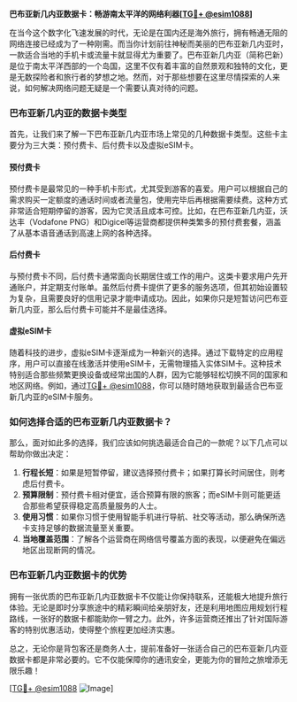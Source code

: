 **巴布亚新几内亚数据卡：畅游南太平洋的网络利器[[TG💪+ @esim1088](https://t.me/s/esim1088)]**

在当今这个数字化飞速发展的时代，无论是在国内还是海外旅行，拥有畅通无阻的网络连接已经成为了一种刚需。而当你计划前往神秘而美丽的巴布亚新几内亚时，一款适合当地的手机卡或流量卡就显得尤为重要了。巴布亚新几内亚（简称巴新）是位于南太平洋西部的一个岛国，这里不仅有着丰富的自然景观和独特的文化，更是无数探险者和旅行者的梦想之地。然而，对于那些想要在这里尽情探索的人来说，如何解决网络问题无疑是一个需要认真对待的问题。

### 巴布亚新几内亚的数据卡类型

首先，让我们来了解一下巴布亚新几内亚市场上常见的几种数据卡类型。这些卡主要分为三大类：预付费卡、后付费卡以及虚拟eSIM卡。

#### 预付费卡

预付费卡是最常见的一种手机卡形式，尤其受到游客的喜爱。用户可以根据自己的需求购买一定额度的通话时间或者流量包，使用完毕后再根据需要续费。这种方式非常适合短期停留的游客，因为它灵活且成本可控。比如，在巴布亚新几内亚，沃达丰（Vodafone PNG）和Digicel等运营商都提供种类繁多的预付费套餐，涵盖了从基本语音通话到高速上网的各种选择。

#### 后付费卡

与预付费卡不同，后付费卡通常面向长期居住或工作的用户。这类卡要求用户先开通账户，并定期支付账单。虽然后付费卡提供了更多的服务选项，但其初始设置较为复杂，且需要良好的信用记录才能申请成功。因此，如果你只是短暂访问巴布亚新几内亚，那么后付费卡可能并不是最佳选择。

#### 虚拟eSIM卡

随着科技的进步，虚拟eSIM卡逐渐成为一种新兴的选择。通过下载特定的应用程序，用户可以直接在线激活并使用eSIM卡，无需物理插入实体SIM卡。这种技术特别适合那些频繁更换设备或经常出国的人群，因为它能够轻松切换不同的国家和地区网络。例如，通过[TG💪+ @esim1088](https://t.me/s/esim1088)，你可以随时随地获取到最适合巴布亚新几内亚的eSIM卡服务。

### 如何选择合适的巴布亚新几内亚数据卡？

那么，面对如此多的选择，我们应该如何挑选最适合自己的一款呢？以下几点可以帮助你做出决定：

1. **行程长短**：如果是短暂停留，建议选择预付费卡；如果打算长时间居住，则考虑后付费卡。
2. **预算限制**：预付费卡相对便宜，适合预算有限的旅客；而eSIM卡则可能更适合那些希望获得稳定高质量服务的人士。
3. **使用习惯**：如果你习惯于使用智能手机进行导航、社交等活动，那么确保所选卡支持足够的数据流量至关重要。
4. **当地覆盖范围**：了解各个运营商在网络信号覆盖方面的表现，以便避免在偏远地区出现断网的情况。

### 巴布亚新几内亚数据卡的优势

拥有一张优质的巴布亚新几内亚数据卡不仅能让你保持联系，还能极大地提升旅行体验。无论是即时分享旅途中的精彩瞬间给亲朋好友，还是利用地图应用规划行程路线，一张好的数据卡都能助你一臂之力。此外，许多运营商还推出了针对国际游客的特别优惠活动，使得整个旅程更加经济实惠。

总之，无论你是背包客还是商务人士，提前准备好一张适合自己的巴布亚新几内亚数据卡都是非常必要的。它不仅能保障你的通讯安全，更能为你的冒险之旅增添无限乐趣！

[[TG💪+ @esim1088](https://t.me/s/esim1088) ![Image](https://i.postimg.cc/4NQfJmqS/Snipaste-2025-05-13-00-14-12.png)]